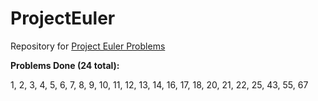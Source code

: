 # ProjectEuler
Repository for <a href='https://projecteuler.net/archives'>Project Euler Problems</a>

<b>Problems Done (24 total):</b>

1, 2, 3, 4, 5, 6, 7, 8, 9, 10, 11, 12, 13, 14, 16, 17, 18, 20, 21, 22, 25, 43, 55, 67
